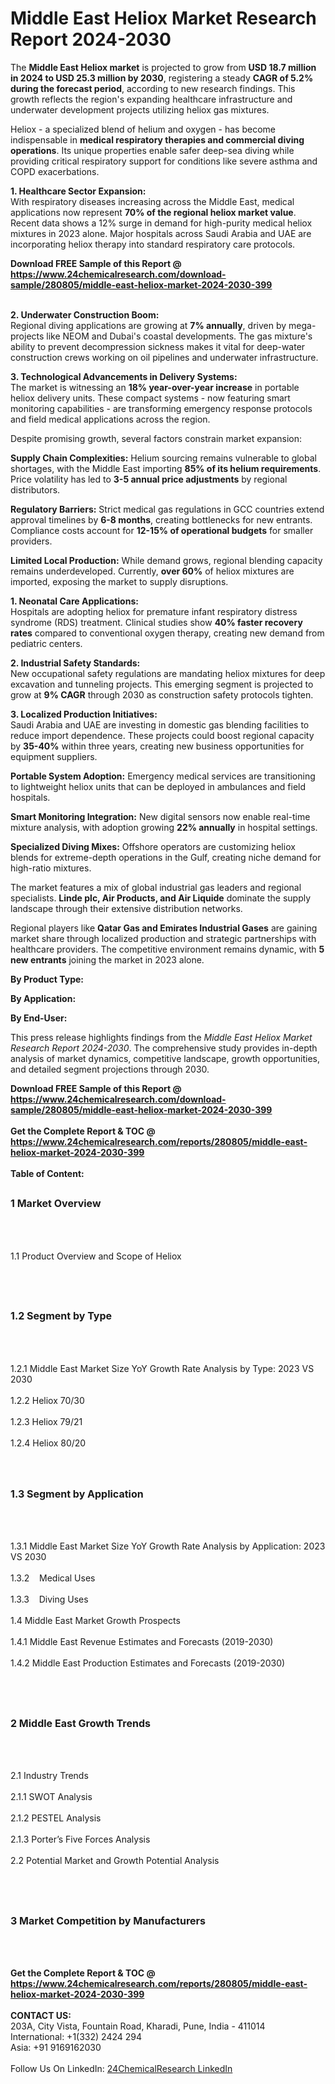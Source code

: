 <h1>Middle East Heliox Market Research Report 2024-2030</h1><p>The <strong>Middle East Heliox market</strong> is projected to grow from <strong>USD 18.7 million in 2024 to USD 25.3 million by 2030</strong>, registering a steady <strong>CAGR of 5.2% during the forecast period</strong>, according to new research findings. This growth reflects the region's expanding healthcare infrastructure and underwater development projects utilizing heliox gas mixtures.</p><p>Heliox - a specialized blend of helium and oxygen - has become indispensable in <strong>medical respiratory therapies and commercial diving operations</strong>. Its unique properties enable safer deep-sea diving while providing critical respiratory support for conditions like severe asthma and COPD exacerbations.</p><p><strong>1. Healthcare Sector Expansion:</strong><br>
With respiratory diseases increasing across the Middle East, medical applications now represent <strong>70% of the regional heliox market value</strong>. Recent data shows a 12% surge in demand for high-purity medical heliox mixtures in 2023 alone. Major hospitals across Saudi Arabia and UAE are incorporating heliox therapy into standard respiratory care protocols.</p><div><b>Download FREE Sample of this Report @ 
            <a href="https://www.24chemicalresearch.com/download-sample/280805/middle-east-heliox-market-2024-2030-399">
            https://www.24chemicalresearch.com/download-sample/280805/middle-east-heliox-market-2024-2030-399</a></b></div><br><p><strong>2. Underwater Construction Boom:</strong><br>
Regional diving applications are growing at <strong>7% annually</strong>, driven by mega-projects like NEOM and Dubai's coastal developments. The gas mixture's ability to prevent decompression sickness makes it vital for deep-water construction crews working on oil pipelines and underwater infrastructure.</p><p><strong>3. Technological Advancements in Delivery Systems:</strong><br>
The market is witnessing an <strong>18% year-over-year increase</strong> in portable heliox delivery units. These compact systems - now featuring smart monitoring capabilities - are transforming emergency response protocols and field medical applications across the region.</p><p>Despite promising growth, several factors constrain market expansion:</p><p><strong>Supply Chain Complexities:</strong> Helium sourcing remains vulnerable to global shortages, with the Middle East importing <strong>85% of its helium requirements</strong>. Price volatility has led to <strong>3-5 annual price adjustments</strong> by regional distributors.</p><p><strong>Regulatory Barriers:</strong> Strict medical gas regulations in GCC countries extend approval timelines by <strong>6-8 months</strong>, creating bottlenecks for new entrants. Compliance costs account for <strong>12-15% of operational budgets</strong> for smaller providers.</p><p><strong>Limited Local Production:</strong> While demand grows, regional blending capacity remains underdeveloped. Currently, <strong>over 60%</strong> of heliox mixtures are imported, exposing the market to supply disruptions.</p><p><strong>1. Neonatal Care Applications:</strong><br>
Hospitals are adopting heliox for premature infant respiratory distress syndrome (RDS) treatment. Clinical studies show <strong>40% faster recovery rates</strong> compared to conventional oxygen therapy, creating new demand from pediatric centers.</p><p><strong>2. Industrial Safety Standards:</strong><br>
New occupational safety regulations are mandating heliox mixtures for deep excavation and tunneling projects. This emerging segment is projected to grow at <strong>9% CAGR</strong> through 2030 as construction safety protocols tighten.</p><p><strong>3. Localized Production Initiatives:</strong><br>
Saudi Arabia and UAE are investing in domestic gas blending facilities to reduce import dependence. These projects could boost regional capacity by <strong>35-40%</strong> within three years, creating new business opportunities for equipment suppliers.</p><p><strong>Portable System Adoption:</strong> Emergency medical services are transitioning to lightweight heliox units that can be deployed in ambulances and field hospitals.</p><p><strong>Smart Monitoring Integration:</strong> New digital sensors now enable real-time mixture analysis, with adoption growing <strong>22% annually</strong> in hospital settings.</p><p><strong>Specialized Diving Mixes:</strong> Offshore operators are customizing heliox blends for extreme-depth operations in the Gulf, creating niche demand for high-ratio mixtures.</p><p>The market features a mix of global industrial gas leaders and regional specialists. <strong>Linde plc, Air Products, and Air Liquide</strong> dominate the supply landscape through their extensive distribution networks.</p><p>Regional players like <strong>Qatar Gas and Emirates Industrial Gases</strong> are gaining market share through localized production and strategic partnerships with healthcare providers. The competitive environment remains dynamic, with <strong>5 new entrants</strong> joining the market in 2023 alone.</p><p><strong>By Product Type:</strong></p><p><strong>By Application:</strong></p><p><strong>By End-User:</strong></p><p>This press release highlights findings from the <em>Middle East Heliox Market Research Report 2024-2030</em>. The comprehensive study provides in-depth analysis of market dynamics, competitive landscape, growth opportunities, and detailed segment projections through 2030.</p><div><b>Download FREE Sample of this Report @ 
            <a href="https://www.24chemicalresearch.com/download-sample/280805/middle-east-heliox-market-2024-2030-399">
            https://www.24chemicalresearch.com/download-sample/280805/middle-east-heliox-market-2024-2030-399</a></b></div><br><div><b>Get the Complete Report & TOC @ 
            <a href="https://www.24chemicalresearch.com/reports/280805/middle-east-heliox-market-2024-2030-399">
            https://www.24chemicalresearch.com/reports/280805/middle-east-heliox-market-2024-2030-399</a></b></div><br>
            <b>Table of Content:</b><p><h2><span style="font-size:16px"><strong>1 Market Overview&nbsp;&nbsp; &nbsp;</strong></span></h2><br />
<br />
<p>1.1 Product Overview and Scope of Heliox&nbsp;</p><br />
<br />
<h2><strong><span style="font-size:16px">1.2 Segment by Type&nbsp;&nbsp; &nbsp;</span></strong></h2><br />
<br />
<p>1.2.1 Middle East Market Size YoY Growth Rate Analysis by Type: 2023 VS 2030&nbsp;&nbsp; &nbsp;<br /><br />
1.2.2 Heliox 70/30&nbsp;&nbsp; &nbsp;<br /><br />
1.2.3 Heliox 79/21<br /><br />
1.2.4 Heliox 80/20<br /><br />
<br />
<h2><span style="font-size:16px"><strong>1.3 Segment by Application&nbsp;&nbsp;</strong></span></h2><br />
<br />
<p>1.3.1 Middle East Market Size YoY Growth Rate Analysis by Application: 2023 VS 2030&nbsp;&nbsp; &nbsp;<br /><br />
1.3.2&nbsp;&nbsp; &nbsp;Medical Uses<br /><br />
1.3.3&nbsp;&nbsp; &nbsp;Diving Uses<br /><br />
1.4 Middle East Market Growth Prospects&nbsp;&nbsp; &nbsp;<br /><br />
1.4.1 Middle East Revenue Estimates and Forecasts (2019-2030)&nbsp;&nbsp; &nbsp;<br /><br />
1.4.2 Middle East Production Estimates and Forecasts (2019-2030)&nbsp;&nbsp;</p><br />
<br />
<h2><span style="font-size:16px"><strong>2 Middle East Growth Trends&nbsp;&nbsp; &nbsp;</strong></span></h2><br />
<br />
<p>2.1 Industry Trends&nbsp;&nbsp; &nbsp;<br /><br />
2.1.1 SWOT Analysis&nbsp;&nbsp; &nbsp;<br /><br />
2.1.2 PESTEL Analysis&nbsp;&nbsp; &nbsp;<br /><br />
2.1.3 Porter&rsquo;s Five Forces Analysis&nbsp;&nbsp; &nbsp;<br /><br />
2.2 Potential Market and Growth Potential Analysis&nbsp;&nbsp; &nbsp;</p><br />
<br />
<h2><span style="font-size:16px"><strong>3 Market Competition by Manufacturers&nbsp;&nbsp; </strong> </span></h2><br />
<br />
<p></p><div><b>Get the Complete Report & TOC @ 
            <a href="https://www.24chemicalresearch.com/reports/280805/middle-east-heliox-market-2024-2030-399">
            https://www.24chemicalresearch.com/reports/280805/middle-east-heliox-market-2024-2030-399</a></b></div><br><b>CONTACT US:</b><br>
            203A, City Vista, Fountain Road, Kharadi, Pune, India - 411014<br>
            International: +1(332) 2424 294<br>
            Asia: +91 9169162030 <br><br>
            Follow Us On LinkedIn: <a href="https://www.linkedin.com/company/24chemicalresearch/">24ChemicalResearch LinkedIn</a>